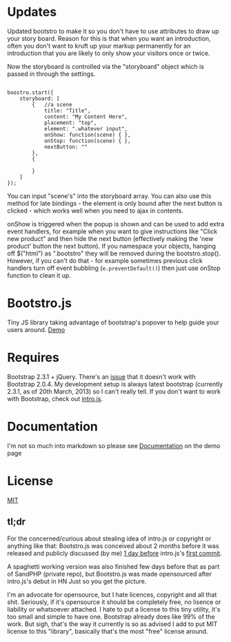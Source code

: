 Updates
=======

Updated bootstro to make it so you don't have to use attributes to draw up your story board. Reason for this is that when you want an introduction, often you don't want to kruft up your markup permanently for an introduction that you are likely to only show your visitors once or twice.

Now the storyboard is controlled via the "storyboard" object which is passed in through the settings.

<pre><code>
boostro.start({
    storyboard: [
        {   //a scene
            title: "Title",
            content: "My Content Here",
            placement: "top",
            element: ".whatever input",
            onShow: function(scene) { },
            onStop: function(scene) { },
            nextButton: ""
        },
        {

        }
    ]
});
</code></pre>

You can input "scene's" into the storyboard array. You can also use this method for late bindings - the element is only bound after the next button is clicked - which works well when you need to ajax in contents.

onShow is triggered when the popup is shown and can be used to add extra event handlers, for example when you want to give instructions like "Click new product" and then hide the next button (effectively making the 'new product' button the next button). If you namespace your objects, hanging off $("html") as ".bootstro" they will be removed during the bootstro.stop(). However, if you can't do that - for example sometimes previous click handlers turn off event bubbling (`e.preventDefault()`) then just use onStop function to clean it up.

Bootstro.js
========

Tiny JS library taking advantage of bootstrap's popover to help guide your users around. <a href='http://clu3.github.com/bootstro.js'>Demo</a>




Requires
========

Bootstrap 2.3.1 + jQuery. 
There's an <a href='https://github.com/clu3/bootstro.js/issues/6'>issue</a> that it doesn't work with Bootstrap 2.0.4. 
My development setup is always latest bootstrap (currently 2.3.1, as of 20th March, 2013) so I can't really tell.
If you don't want to work with Bootstrap, check out <a href='https://github.com/usablica/intro.js'>intro.js</a>. 

Documentation
========

I'm not so much into markdown so please see <a href='http://clu3.github.com/bootstro.js'>Documentation</a> on the demo page

License 
========
<a href='http://opensource.org/licenses/MIT'>MIT</a>

tl;dr
----

For the concerned/curious about stealing idea of intro.js or copyright or anything like that: Bootstro.js was conceived about 2 months before it was released and 
publicly discussed (by me) <a href='http://irc.jquery.org/%23jquery/%23jquery_20130309.log.html#t00:06:34'>1 day before</a> intro.js's <a href='https://github.com/usablica/intro.js/commit/804ea9494c906503dc5602b1205bde5d937f7cf7'>first commit</a>.

A spaghetti working version was also finished few days before that as part of SandPHP (private repo), but Bootstro.js was made opensourced after intro.js's debut in HN
Just so you get the picture. 

I'm an advocate for opensource, but I hate licences, copyright and all that shit. Seriously, if it's opensource it should be completely free, no lisence or liability or whatsoever attached. I hate to put a license to this tiny utility, it's too small and simple to have one. Bootstrap already does like 99% of the work. But sigh, that's the way it currently is so as advised I add to put MIT license to this "library", basically that's the most "free" license around.
